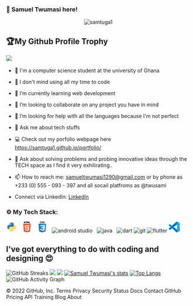 ### 👋 Samuel Twumasi here!
<p align="center"> <img src="https://komarev.com/ghpvc/?username=samtuga1&label=Profile%20views&color=e91e63&style=flat" alt="samtuga1" /> </p>
<h2>🏆My Github Profile Trophy</h2>
<img width=800 src="https://github-profile-trophy.vercel.app/?username=samtuga1&column=8&theme=gruvbox&no-frame=false"/>

- 🏫 I'm a computer science student at the university of Ghana
- 🔭 I don't mind using all my time to code
- 🌱 I’m currently learning web development 
- 👯 I’m looking to collaborate on any project you have in mind
- 🤔 I’m looking for help with all the languages because I'm not perfect
- 💬 Ask me about tech stuffs
- 💻 Check out my porfolio webpage here https://samtuga1.github.io/portfolio/
- 💬 Ask  about solving problems and probing innovative ideas through the TECH space as I find it very exhilirating..
- 📫 How to reach me: samueltwumasi1290@gmail.com or by phone as +233 (0) 555 - 093 - 397 and all socail platfroms as @twusami

- Connect via LinkedIn: <a href = "https://www.linkedin.com/in/samuel-twumasi-a16464212/" target = "_blank">LinkedIn</a>
<h3 align="left">⚙ My Tech Stack:</h3>

<p align="left">
<img src="https://raw.githubusercontent.com/devicons/devicon/master/icons/python/python-original.svg" alt="python" width="30" >&nbsp;&nbsp;
<!-- <img src="images/Qt.png" alt="PyQt" width="30" />&nbsp;&nbsp; -->
<!-- <img src="https://raw.githubusercontent.com/devicons/devicon/master/icons/mysql/mysql-original-wordmark.svg" alt="mysql" width="30" >&nbsp;&nbsp; -->
<!-- <img src="https://raw.githubusercontent.com/github/explore/2d218e3aa252dc90eef269b34eeec1fbd15dc07e/topics/sqlite/sqlite.png" alt="SQLite" width="30" >&nbsp;&nbsp; -->
<img src="https://raw.githubusercontent.com/devicons/devicon/master/icons/html5/html5-original-wordmark.svg" alt="html5" width="30" >&nbsp;&nbsp; 
<img src="https://raw.githubusercontent.com/devicons/devicon/master/icons/css3/css3-original-wordmark.svg" alt="css3" width="30" >&nbsp;&nbsp; 
<img src="https://img.utdstc.com/icon/a72/4fd/a724fdd31aacfd851b13275a3b315cdec444704e2b0154d402e7df1e3eb7f0c1:200" alt="android studio" width="30" >&nbsp;&nbsp;
<!-- <img src="./images/SC-logo.jpg" alt="Styled Components" width="30" >&nbsp;&nbsp;  -->
<img src="https://dev.java/assets/images/java-logo-vert-blk.png" alt="java" width="30" >&nbsp;&nbsp;
<img src="https://cdn-images-1.medium.com/max/1200/1*knHF_qpxdtS8h0Z8EeqowA.png" alt="dart" width="30"/>
<img src="https://www.vectorlogo.zone/logos/git-scm/git-scm-icon.svg" alt="git" width="30" > 
<img src="https://cdn-images-1.medium.com/max/1200/1*5-aoK8IBmXve5whBQM90GA.png" alt="flutter" width="30"/>
<img src="https://raw.githubusercontent.com/github/explore/80688e429a7d4ef2fca1e82350fe8e3517d3494d/topics/visual-studio-code/visual-studio-code.png" alt="Visual Studio Code" width="30" >
</p>


## **I've got everything to do with coding and designing 😍**
![GitHub Streaks](http://github-readme-streak-stats.herokuapp.com?user=samtuga1&theme=dracula&hide_border=true)
![](https://github-profile-summary-cards.vercel.app/api/cards/profile-details?username=samtuga1&theme=github_dark)
![](https://github-profile-summary-cards.vercel.app/api/cards/most-commit-language?username=samtuga1&theme=github_dark)
[![Samuel Twumasi's stats](https://github-readme-stats.vercel.app/api?username=samtuga1&show_icons=true&theme=github_dark)](https://github.com/samtuga1)
[![Top Langs](https://github-readme-stats.vercel.app/api/top-langs/?username=samtuga1&layout=compact&langs_count=10&theme=github_dark&hide_border=true&count-private=true)](https://github.com/samtuga1)
![GitHub Activity Graph](https://activity-graph.herokuapp.com/graph?username=samtuga1&theme=dracula)  

<!-- éxplore Showcase -->


 
© 2022 GitHub, Inc.
Terms
Privacy
Security
Status
Docs
Contact GitHub
Pricing
API
Training
Blog
About
